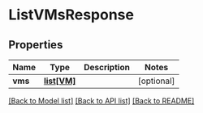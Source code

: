 # ListVMsResponse

## Properties
Name | Type | Description | Notes
------------ | ------------- | ------------- | -------------
**vms** | [**list[VM]**](VM.md) |  | [optional] 

[[Back to Model list]](../README.md#documentation-for-models) [[Back to API list]](../README.md#documentation-for-api-endpoints) [[Back to README]](../README.md)


